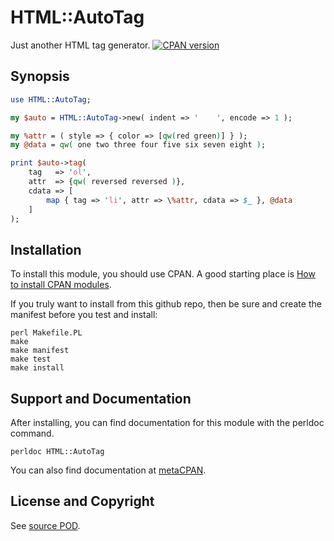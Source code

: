HTML::AutoTag
=============
Just another HTML tag generator. [![CPAN version](https://badge.fury.io/pl/HTML-AutoTag.svg)](https://badge.fury.io/pl/HTML-AutoTag)

Synopsis
--------
```perl
use HTML::AutoTag;

my $auto = HTML::AutoTag->new( indent => '    ', encode => 1 );

my %attr = ( style => { color => [qw(red green)] } );
my @data = qw( one two three four five six seven eight );

print $auto->tag(
    tag   => 'ol', 
    attr  => {qw( reversed reversed )},
    cdata => [
        map { tag => 'li', attr => \%attr, cdata => $_ }, @data
    ]
);
```

Installation
------------
To install this module, you should use CPAN. A good starting
place is [How to install CPAN modules](http://www.cpan.org/modules/INSTALL.html).

If you truly want to install from this github repo, then
be sure and create the manifest before you test and install:
```
perl Makefile.PL
make
make manifest
make test
make install
```

Support and Documentation
-------------------------
After installing, you can find documentation for this module with the
perldoc command.
```
perldoc HTML::AutoTag
```
You can also find documentation at [metaCPAN](https://metacpan.org/pod/HTML::AutoTag).

License and Copyright
---------------------
See [source POD](/lib/HTML/AutoTag.pm).
